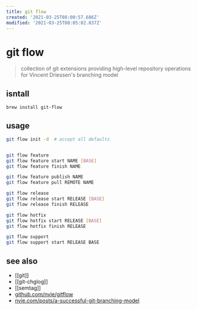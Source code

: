```yaml
---
title: git flow
created: '2021-03-25T08:00:57.686Z'
modified: '2021-03-25T08:05:02.837Z'
---
```


# git flow

> collection of git extensions providing high-level repository operations for Vincent Driessen's branching model

## isntall
`brew install git-flow`

## usage
```sh
git flow init -d  # accept all defaults


git flow feature
git flow feature start NAME [BASE]
git flow feature finish NAME

git flow feature publish NAME
git flow feature pull REMOTE NAME

git flow release
git flow release start RELEASE [BASE]
git flow release finish RELEASE

git flow hotfix
git flow hotfix start RELEASE [BASE]
git flow hotfix finish RELEASE

git flow support
git flow support start RELEASE BASE
```

## see also
- [[git]]
- [[git-chglog]]
- [[semtag]]
- [github.com/nvie/gitflow](https://github.com/nvie/gitflow)
- [nvie.com/posts/a-successful-git-branching-model](https://nvie.com/posts/a-successful-git-branching-model/)
